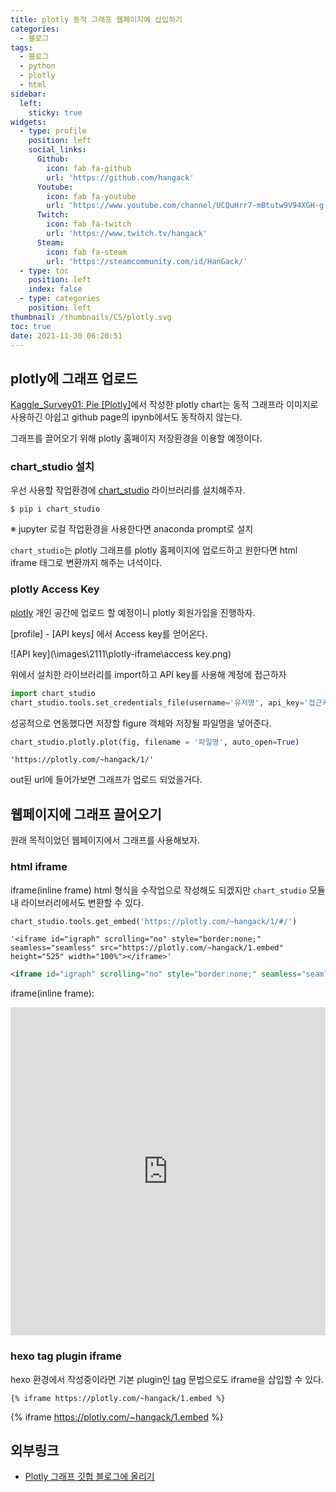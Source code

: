 ```yaml
---
title: plotly 동적 그래프 웹페이지에 삽입하기
categories:
  - 블로그
tags: 
  - 블로그
  - python
  - plotly
  - html
sidebar:
  left:
    sticky: true
widgets:
  - type: profile
    position: left
    social_links:
      Github:
        icon: fab fa-github
        url: 'https://github.com/hangack'
      Youtube:
        icon: fab fa-youtube
        url: 'https://www.youtube.com/channel/UCQuHrr7-mBtutw9V94XGH-g'
      Twitch:
        icon: fab fa-twitch
        url: 'https://www.twitch.tv/hangack'
      Steam:
        icon: fab fa-steam
        url: 'https://steamcommunity.com/id/HanGack/'
  - type: toc
    position: left
    index: false
  - type: categories
    position: left
thumbnail: /thumbnails/CS/plotly.svg
toc: true
date: 2021-11-30 06:20:51
---
```

  

## plotly에 그래프 업로드

[Kaggle_Survey01: Pie [Plotly]](https://github.com/hangack/project-green/blob/main/Kaggle_Survey-2021/notebook/my_work/Kaggle_Survey01%20Pie%20%5BPlotly%5D.ipynb)에서 작성한 plotly chart는 동적 그래프라 이미지로 사용하긴 아쉽고 github page의 ipynb에서도 동작하지 않는다.

그래프를 끌어오기 위해 plotly 홈페이지 저장환경을 이용할 예정이다.


### chart_studio 설치

우선 사용할 작업환경에 [chart_studio](https://plotly.com/python/getting-started-with-chart-studio/) 라이브러리를 설치해주자.

```shell
$ pip i chart_studio
```

※ jupyter 로컬 작업환경을 사용한다면 anaconda prompt로 설치


`chart_studio`는 plotly 그래프를 plotly 홈페이지에 업로드하고 원한다면 html iframe 태그로 변환까지 해주는 녀석이다.

### plotly Access Key

[plotly](https://chart-studio.plotly.com/feed/#/) 개인 공간에 업로드 할 예정이니 plotly 회원가입을 진행하자.

[profile] - [API keys] 에서 Access key를 얻어온다.

![API key](\images\2111\plotly-iframe\access key.png)


위에서 설치한 라이브러리를 import하고 API key를 사용해 계정에 접근하자

```python
import chart_studio
chart_studio.tools.set_credentials_file(username='유저명', api_key='접근키')
```


성공적으로 연동했다면 저장할 figure 객체와 저장될 파일명을 넣어준다.

```python
chart_studio.plotly.plot(fig, filename = '파일명', auto_open=True)
```
    'https://plotly.com/~hangack/1/'

out된 url에 들어가보면 그래프가 업로드 되었을거다.


## 웹페이지에 그래프 끌어오기

원래 목적이었던 웹페이지에서 그래프를 사용해보자.


### html iframe

iframe(inline frame) html 형식을 수작업으로 작성해도 되겠지만 `chart_studio` 모듈 내 라이브러리에서도 변환할 수 있다.

```python
chart_studio.tools.get_embed('https://plotly.com/~hangack/1/#/')
```
    '<iframe id="igraph" scrolling="no" style="border:none;" seamless="seamless" src="https://plotly.com/~hangack/1.embed" height="525" width="100%"></iframe>'


```html
<iframe id="igraph" scrolling="no" style="border:none;" seamless="seamless" src="https://plotly.com/~hangack/1.embed" height="525" width="100%"></iframe>
```

iframe(inline frame): 

<iframe id="igraph" scrolling="no" style="border:none;" seamless="seamless" src="https://plotly.com/~hangack/1.embed" height="525" width="100%"></iframe>


### hexo tag plugin iframe

hexo 환경에서 작성중이라면 기본 plugin인 [tag](https://hexo.io/ko/docs/tag-plugins.html) 문법으로도 iframe을 삽입할 수 있다.

```
{% iframe https://plotly.com/~hangack/1.embed %}
```

{% iframe https://plotly.com/~hangack/1.embed %}



## 외부링크
- [Plotly 그래프 깃헙 블로그에 올리기](https://dschloe.github.io/python/python_edu/03_datavisualisation/ch_plotly_html/)